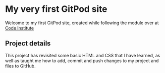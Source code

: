 # My very first GitPod site

Welcome to my first GitPod site, created while following the module over at [Code Institute](https://codeinstitute.net)

## Project details

This project has revisited some basic HTML and CSS that I have learned, as well as taught me how to add, commit and push changes to my project and files to GitHub. 